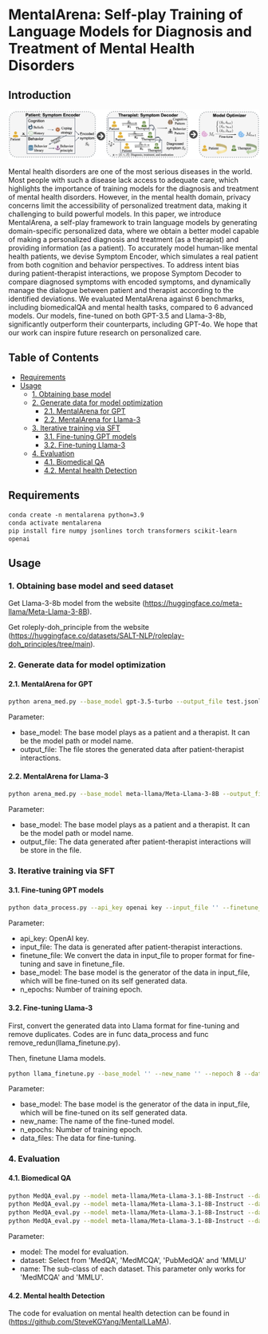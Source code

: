 # MentalArena: Self-play Training of Language Models for Diagnosis and Treatment of Mental Health Disorders

## Introduction

![](fig/fig-overview.jpg)

Mental health disorders are one of the most serious diseases in the world. 
Most people with such a disease lack access to adequate care, which highlights the importance of training models for the diagnosis and treatment of mental health disorders. However, in the mental health domain, privacy concerns limit the accessibility of personalized treatment data, making it challenging to build powerful models.
In this paper, we introduce MentalArena, a self-play framework to train language models by generating domain-specific personalized data, where we obtain a better model capable of making a personalized diagnosis and treatment (as a therapist) and providing information (as a patient). 
To accurately model human-like mental health patients, we devise Symptom Encoder, which simulates a real patient from both cognition and behavior perspectives. To address intent bias during patient-therapist interactions, we propose Symptom Decoder to compare diagnosed symptoms with encoded symptoms, and dynamically manage the dialogue between patient and therapist according to the identified deviations.
We evaluated MentalArena against 6 benchmarks, including biomedicalQA and mental health tasks, compared to 6 advanced models. Our models, fine-tuned on both GPT-3.5 and Llama-3-8b, significantly outperform their counterparts, including GPT-4o. We hope that our work can inspire future research on personalized care. 

## Table of Contents

- [Requirements](#requirements)
- [Usage](#usage)
  - [1. Obtaining base model](#1-obtaining-base-model)
  - [2. Generate data for model optimization](#2-generate-data-for-model-optimization)
    - [2.1. MentalArena for GPT](#21-mentalarena-for-gpt)
    - [2.2. MentalArena for Llama-3](#22-mentalarena-for-llama-3)
  - [3. Iterative training via SFT](#3-other-analytical-experiments)
    - [3.1. Fine-tuning GPT models](#31-lm-steer-interpretation)
    - [3.2. Fine-tuning Llama-3](#32-lm-steer-transfer)
  - [4. Evaluation](#4-evaluation)
    - [4.1. Biomedical QA](#41-biomedical-qa)
    - [4.2. Mental health Detection](#42-mental-health-detection)


## Requirements

```
conda create -n mentalarena python=3.9
conda activate mentalarena
pip install fire numpy jsonlines torch transformers scikit-learn openai
```


## Usage

### 1. Obtaining base model and seed dataset

Get Llama-3-8b model from the website (https://huggingface.co/meta-llama/Meta-Llama-3-8B).

Get roleply-doh_principle from the website (https://huggingface.co/datasets/SALT-NLP/roleplay-doh_principles/tree/main).


### 2. Generate data for model optimization


#### 2.1. MentalArena for GPT

```bash
python arena_med.py --base_model gpt-3.5-turbo --output_file test.jsonl
```

Parameter: 
- base_model: The base model plays as a patient and a therapist. It can be the model path or model name.
- output_file: The file stores the generated data after patient-therapist interactions.


#### 2.2. MentalArena for Llama-3

```bash
python arena_med.py --base_model meta-llama/Meta-Llama-3-8B --output_file test.jsonl
```

Parameter: 
- base_model: The base model plays as a patient and a therapist. It can be the model path or model name.
- output_file: The data generated after patient-therapist interactions will be store in the file.


### 3. Iterative training via SFT


#### 3.1. Fine-tuning GPT models

```bash
python data_process.py --api_key openai key --input_file '' --finetune_file '' --base_model '' --n_epochs 3
```

Parameter: 
- api_key: OpenAI key.
- input_file: The data is generated after patient-therapist interactions.
- finetune_file: We convert the data in input_file to proper format for fine-tuning and save in finetune_file.
- base_model: The base model is the generator of the data in input_file, which will be fine-tuned on its self generated data.
- n_epochs: Number of training epoch.


#### 3.2. Fine-tuning Llama-3

First, convert the generated data into Llama format for fine-tuning and remove duplicates. Codes are in func data_process and func remove_redun(llama_finetune.py).

Then, finetune Llama models.

```bash
python llama_finetune.py --base_model '' --new_name '' --nepoch 8 --data_files ''
```

Parameter: 
- base_model: The base model is the generator of the data in input_file, which will be fine-tuned on its self generated data.
- new_name: The name of the fine-tuned model.
- n_epochs: Number of training epoch.
- data_files: The data for fine-tuning.


### 4. Evaluation

#### 4.1. Biomedical QA


```bash
python MedQA_eval.py --model meta-llama/Meta-Llama-3.1-8B-Instruct --dataset MedMCQA --name 'Anatomy'
python MedQA_eval.py --model meta-llama/Meta-Llama-3.1-8B-Instruct --dataset MMLU --name '/test/medical_genetics_test'
python MedQA_eval.py --model meta-llama/Meta-Llama-3.1-8B-Instruct --dataset MedQA 
python MedQA_eval.py --model meta-llama/Meta-Llama-3.1-8B-Instruct --dataset PubMedQA 
```

Parameter: 
- model: The model for evaluation.
- dataset: Select from 'MedQA', 'MedMCQA', 'PubMedQA' and 'MMLU'
- name: The sub-class of each dataset. This parameter only works for 'MedMCQA' and 'MMLU'.


#### 4.2. Mental health Detection

The code for evaluation on mental health detection can be found in (https://github.com/SteveKGYang/MentalLLaMA).
